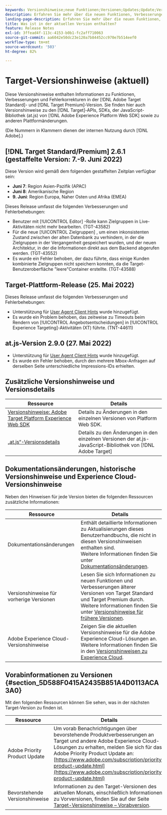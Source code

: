 ```yaml
---
keywords: Versionshinweise;neue Funktionen;Versionen;Updates;Update;Version;Verbesserungen;Erweiterungen;Fehlerbehebungen;Fehlerkorrekturen;Aktualisierungen
description: Erfahren Sie mehr über die neuen Funktionen, Verbesserungen und Fehlerbehebungen in der aktuellen Version von  [!DNL Adobe Target], einschließlich SDKs, APIs und JavaScript-Bibliotheken.
landing-page-description: Erfahren Sie mehr über die neuen Funktionen, Verbesserungen und Fehlerbehebungen in der aktuellen Version von  [!DNL Adobe Target].
title: Was ist in der aktuellen Version enthalten?
feature: Release Notes
exl-id: 3ffead4f-113c-4153-b0b1-fc2aff710063
source-git-commit: aa6042e50dc23e120a7b84452cc970e7b514eef0
workflow-type: tm+mt
source-wordcount: '503'
ht-degree: 82%

---
```


# Target-Versionshinweise (aktuell)

Diese Versionshinweise enthalten Informationen zu Funktionen, Verbesserungen und Fehlerkorrekturen in der [!DNL Adobe Target Standard]- und [!DNL Target Premium]-Version. Sie finden hier auch Versionshinweise zu den [!DNL Target]-APIs, SDKs, der JavaScript-Bibliothek (at.js) von [!DNL Adobe Experience Platform Web SDK] sowie zu anderen Plattformänderungen.

(Die Nummern in Klammern dienen der internen Nutzung durch [!DNL Adobe].)

## [!DNL Target Standard/Premium] 2.6.1 (gestaffelte Version: 7.-9. Juni 2022)

Diese Version wird gemäß dem folgenden gestaffelten Zeitplan verfügbar sein:

* **Juni 7**: Region Asien-Pazifik (APAC)
* **Juni 8**: Amerikanische Region
* **9. Juni**: Region Europa, Naher Osten und Afrika (EMEA)

Dieses Release umfasst die folgenden Verbesserungen und Fehlerbehebungen:

* Benutzer mit [!UICONTROL Editor] -Rolle kann Zielgruppen in Live-Aktivitäten nicht mehr bearbeiten. (TGT-43582)
* Für die neue [!UICONTROL Zielgruppen] , um einen inkonsistenten Zustand zwischen der alten Datenbank zu verhindern, in der die Zielgruppen in der Vergangenheit gespeichert wurden, und der neuen Architektur, in der die Informationen direkt aus dem Backend abgerufen werden. (TGT-43552)
* Es wurde ein Fehler behoben, der dazu führte, dass einige Kunden kombinierte Zielgruppen nicht speichern konnten, da die Target-Benutzeroberfläche &quot;leere&quot;Container erstellte. (TGT-43588)

## Target-Plattform-Release (25. Mai 2022)

Dieses Release umfasst die folgenden Verbesserungen und Fehlerbehebungen:

* Unterstützung für [User Agent Client Hints](/help/main/c-implementing-target/c-implementing-target-for-client-side-web/user-agent-and-client-hints.md) wurde hinzugefügt.
* Es wurde ein Problem behoben, das zeitweise zu Timeouts beim Rendern von [!UICONTROL Angebotsentscheidungen] in [!UICONTROL Experience Targeting]-Aktivitäten (XT) führte. (TNT-44611)

## at.js-Version 2.9.0 (27. Mai 2022)

* Unterstützung für [User Agent Client Hints](/help/main/c-implementing-target/c-implementing-target-for-client-side-web/user-agent-and-client-hints.md) wurde hinzugefügt.
* Es wurde ein Fehler behoben, durch den mehrere Mbox-Anfragen auf derselben Seite unterschiedliche Impressions-IDs erhielten.

## Zusätzliche Versionshinweise und Versionsdetails

| Ressource | Details |
|--- |--- |
| [Versionshinweise: Adobe Target Platform Experience Web SDK](https://experienceleague.adobe.com/docs/experience-platform/edge/release-notes.html?lang=de) | Details zu Änderungen in den einzelnen Versionen von Platform Web SDK. |
| [„at.js“-Versionsdetails](/help/main/c-implementing-target/c-implementing-target-for-client-side-web/target-atjs-versions.md) | Details zu den Änderungen in den einzelnen Versionen der at.js-JavaScript-Bibliothek von [!DNL Adobe Target] |

## Dokumentationsänderungen, historische Versionshinweise und Experience Cloud-Versionshinweise

Neben den Hinweisen für jede Version bieten die folgenden Ressourcen zusätzliche Informationen:

| Ressource | Details |
|--- |--- |
| Dokumentationsänderungen | Enthält detaillierte Informationen zu Aktualisierungen dieses Benutzerhandbuchs, die nicht in diesen Versionshinweisen enthalten sind.<br>Weitere Informationen finden Sie unter [Dokumentationsänderungen](/help/main/r-release-notes/doc-change.md#reference_366123CF00994BACBBF9BBDF2C4D840C). |
| Versionshinweise für vorherige Versionen | Lesen Sie sich Informationen zu neuen Funktionen und Verbesserungen älterer Versionen von Target Standard und Target Premium durch.<br>Weitere Informationen finden Sie unter [Versionshinweise für frühere Versionen](/help/main/r-release-notes/release-notes-for-previous-releases.md). |
| Adobe Experience Cloud-Versionshinweise | Zeigen Sie die aktuellen Versionshinweise für die Adobe Experience Cloud-Lösungen an.<br>Weitere Informationen finden Sie in den [Versionshinweisen zu Experience Cloud](https://experienceleague.adobe.com/docs/release-notes/experience-cloud/current.html?lang=de). |

## Vorabinformationen zu Versionen {#section_5D588F0415A2435B851A4D0113ACA3A0}

Mit den folgenden Ressourcen können Sie sehen, was in der nächsten Target-Version zu finden ist.

| Ressource | Details |
|--- |--- |
| Adobe Priority Product Update | Um vorab Benachrichtigungen über bevorstehende Produktverbesserungen an Target und andere Adobe Experience Cloud-Lösungen zu erhalten, melden Sie sich für das Adobe Priority Product Update an:<br>[https://www.adobe.com/subscription/priority-product-update.html](https://www.adobe.com/subscription/priority-product-update.html) |
| Bevorstehende Versionshinweise | Informationen zu den Target-Versionen des aktuellen Monats, einschließlich Informationen zu Vorversionen, finden Sie auf der Seite [Target-Versionshinweise – Vorabversion](/help/main/r-release-notes/target-release-notes.md). |
